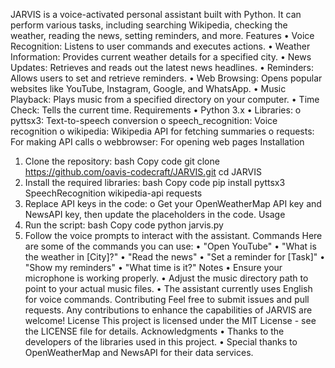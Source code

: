

JARVIS is a voice-activated personal assistant built with Python. It can perform various tasks, including searching Wikipedia, checking the weather, reading the news, setting reminders, and more.
Features
•	Voice Recognition: Listens to user commands and executes actions.
•	Weather Information: Provides current weather details for a specified city.
•	News Updates: Retrieves and reads out the latest news headlines.
•	Reminders: Allows users to set and retrieve reminders.
•	Web Browsing: Opens popular websites like YouTube, Instagram, Google, and WhatsApp.
•	Music Playback: Plays music from a specified directory on your computer.
•	Time Check: Tells the current time.
Requirements
•	Python 3.x
•	Libraries:
o	pyttsx3: Text-to-speech conversion
o	speech_recognition: Voice recognition
o	wikipedia: Wikipedia API for fetching summaries
o	requests: For making API calls
o	webbrowser: For opening web pages
Installation
1.	Clone the repository:
bash
Copy code
git clone https://github.com/oavis-codecraft/JARVIS.git
cd JARVIS
2.	Install the required libraries:
bash
Copy code
pip install pyttsx3 SpeechRecognition wikipedia-api requests
3.	Replace API keys in the code:
o	Get your OpenWeatherMap API key and NewsAPI key, then update the placeholders in the code.
Usage
1.	Run the script:
bash
Copy code
python jarvis.py
2.	Follow the voice prompts to interact with the assistant.
Commands
Here are some of the commands you can use:
•	"Open YouTube"
•	"What is the weather in [City]?"
•	"Read the news"
•	"Set a reminder for [Task]"
•	"Show my reminders"
•	"What time is it?"
Notes
•	Ensure your microphone is working properly.
•	Adjust the music directory path to point to your actual music files.
•	The assistant currently uses English for voice commands.
Contributing
Feel free to submit issues and pull requests. Any contributions to enhance the capabilities of JARVIS are welcome!
License
This project is licensed under the MIT License - see the LICENSE file for details.
Acknowledgments
•	Thanks to the developers of the libraries used in this project.
•	Special thanks to OpenWeatherMap and NewsAPI for their data services.

